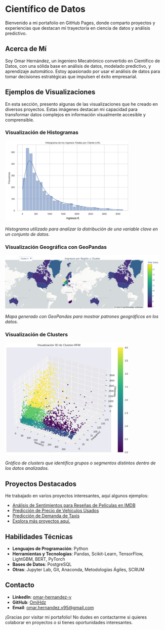 # Científico de Datos

Bienvenido a mi portafolio en GitHub Pages, donde comparto proyectos y experiencias que destacan mi trayectoria en ciencia de datos y análisis predictivo.

## Acerca de Mí

Soy Omar Hernández, un ingeniero Mecatrónico convertido en Científico de Datos, con una sólida base en análisis de datos, modelado predictivo, y aprendizaje automático. Estoy apasionado por usar el análisis de datos para tomar decisiones estratégicas que impulsen el éxito empresarial.

## Ejemplos de Visualizaciones

En esta sección, presento algunas de las visualizaciones que he creado en diversos proyectos. Estas imágenes destacan mi capacidad para transformar datos complejos en información visualmente accesible y comprensible.

### Visualización de Histogramas
<img src="/Proyectos/assets/histograma.png" alt="Histograma" width="400px">

*Histograma utilizado para analizar la distribución de una variable clave en un conjunto de datos.*

### Visualización Geográfica con GeoPandas
<img src="/Proyectos/assets/geopantas.png" alt="GeoPandas" width="500px">

*Mapa generado con GeoPandas para mostrar patrones geográficos en los datos.*

### Visualización de Clusters
<img src="/Proyectos/assets/clusters.PNG" alt="Clusters" width="400px">

*Gráfico de clusters que identifica grupos o segmentos distintos dentro de los datos analizados.*

## Proyectos Destacados

He trabajado en varios proyectos interesantes, aquí algunos ejemplos:

- [Análisis de Sentimientos para Reseñas de Películas en IMDB](/Proyectos/analisis_de_sentimientos_IMDB.md)
- [Predicción de Precio de Vehículos Usados](/Proyectos/car_price_prediction.md)
- [Predicción de Demanda de Taxis](/Proyectos/prediccion_demanda_taxis)
- [Explora más proyectos aquí.](/Proyectos)

## Habilidades Técnicas

- **Lenguajes de Programación**: Python
- **Herramientas y Tecnologías**: Pandas, Scikit-Learn, TensorFlow, LightGBM, BERT, PyTorch
- **Bases de Datos**: PostgreSQL
- **Otras**: Jupyter Lab, Git, Anaconda, Metodologías Ágiles, SCRUM

## Contacto

- **LinkedIn**: [omar-hernandez-v](https://www.linkedin.com/in/omar-hernandez-v/)
- **GitHub**: [OmiHdz](https://github.com/OmiHdz)
- **Email**: [omar.hernandez.v95@gmail.com](mailto:omar.hernandez.v95@gmail.com)

¡Gracias por visitar mi portafolio! No dudes en contactarme si quieres colaborar en proyectos o si tienes oportunidades interesantes.
